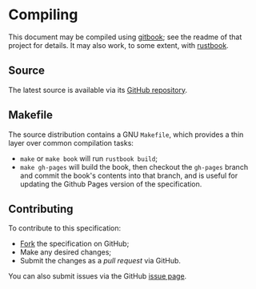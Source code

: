 # Compiling

This document may be compiled using
[gitbook](https://github.com/GitbookIO/gitbook); see the readme of that project
for details.  It may also work, to some extent, with
[rustbook](https://github.com/aturon/rust-book).

## Source

The latest source is available via its
[GitHub repository](https://github.com/UniversityRadioYork/baps3-spec).

## Makefile

The source distribution contains a GNU `Makefile`, which provides a thin layer
over common compilation tasks:

* `make` or `make book` will run `rustbook build`;
* `make gh-pages` will build the book, then checkout the `gh-pages` branch and
  commit the book's contents into that branch, and is useful for updating the
  Github Pages version of the specification.

## Contributing

To contribute to this specification:

* [Fork](https://github.com/UniversityRadioYork/baps3-spec/fork) the
  specification on GitHub;
* Make any desired changes;
* Submit the changes as a _pull request_ via GitHub.

You can also submit issues via the GitHub
[issue page](https://github.com/UniversityRadioYork/baps3-spec/issues).
